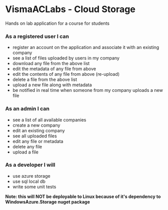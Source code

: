 # VismaACLabs - Cloud Storage
Hands on lab application for a course for students 


### As a registered user I can
- register an account on the application and associate it with an existing company
- see a list of files uploaded by users in my company
- download any file from the above list
- edit the metadata of any file from above
- edit the contents of any file from above (re-upload)
- delete a file from the above list
- upload a new file along with metadata
- be notified in real time when someone from my company uploads a new file


### As an admin I can
- see a list of all available companies
- create a new company
- edit an existing company
- see all uploaded files
- edit any file or metadata
- delete any file 
- upload a file


### As a developer I will
- use azure storage
- use sql local db
- write some unit tests


**Note: this will NOT be deployable to Linux because of it's dependency to WindowsAzure.Storage nuget package**